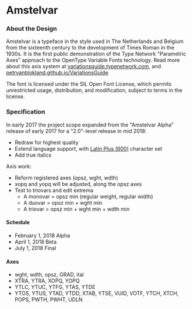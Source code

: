 # Amstelvar

### About the Design

Amstelvar is a typeface in the style used in The Netherlands and Belgium from the sixteenth century to the development of Times Roman in the 1930s.
It is the first public demonstration of the Type Network "Parametric Axes" approach to the OpenType Variable Fonts technology.
Read more about this axis system at [variationsguide.typenetwork.com](https://variationsguide.typenetwork.com), and [petrvanblokland.github.io/VariationsGuide](https://petrvanblokland.github.io/VariationsGuide)

The font is licensed under the SIL Open Font License, which permits unrestricted usage, distribution, and modification, subject to terms in the license. 

### Specification

In early 2017 the project scope expanded from the "Amstelvar Alpha" release of early 2017 for a "2.0"-level release in mid 2018:

* Redraw for highest quality
* Extend language support, with [Latin Plus (600)](https://github.com/TypeNetwork/Amstelvar/blob/master/Character%20Set) character set
* Add true italics

Axis work:

* Reform registered axes (opsz, wght, wdth)
* xopq and yopq will be adjusted, along the opsz axes
* Test to triovars and edit extrema
  * A monovar = opsz min (regular weight, regular width)
  * A duovar = opsz min + wght min
  * A triovar = opsz min + wght min + wdth min

#### Schedule

* February 1, 2018 Alpha
* April 1, 2018 Beta
* July 1, 2018 Final

#### Axes

* wght, wdth, opsz, GRAD, ital
* XTRA, YTRA, XOPQ, YOPQ
* YTLC, YTUC, YTFG, YTAS, YTDE
* YTOS, YTUS, YTAD, YTDD, XTAB, YTSE, VUID, VOTF, YTCH, XTCH, POPS, PWTH, PWHT, UDLN
